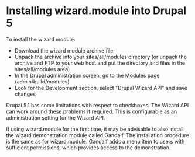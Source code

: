 # Installing wizard.module into Drupal 5

To install the wizard module:

* Download the wizard module archive file
* Unpack the archive into your sites/all/modules directory (or unpack the archive and FTP to your web host and put the directory and files in the sites/all/modules area)
* In the Drupal administration screen, go to the Modules page (admin/build/modules)
* Look for the Development section, select "Drupal Wizard API" and save changes

Drupal 5.1 has some limitations with respect to checkboxes. The Wizard API can work around these problems if required. This is configurable as an administration setting for the Wizard API.

If using wizard.module for the first time, it may be advisable to also install the wizard demonstration module called Gandalf. The installation procedure is the same as for wizard.module. Gandalf adds a menu item to users with sufficient permissions, which provides access to the demonstration.

